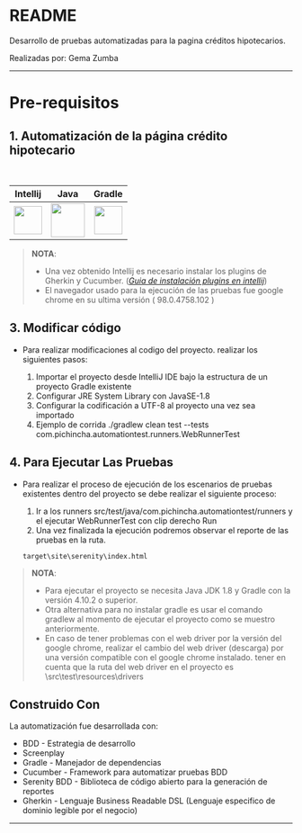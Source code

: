 # README
Desarrollo de pruebas automatizadas para la pagina créditos hipotecarios.

Realizadas por:  Gema Zumba

------------------------
<h1 id="pre0">Pre-requisitos</h1>

<h2 id="pre1">1. Automatización de la página crédito hipotecario</h2>
<br>


|**Intellij**|**Java**|**Gradle**|
| :----: | :----: | :----:  |
|[<img width="50" height="50" src="https://cdn.iconscout.com/icon/free/png-128/intellij-idea-569199.png">](https://www.jetbrains.com/es-es/idea/download/#section=windows)|[<img height="60" src="https://www.oracle.com/a/ocom/img/cb71-java-logo.png">](https://www.oracle.com/java/technologies/javase/javase-jdk8-downloads.html)|[<img height="50" src="https://gradle.org/images/gradle-knowledge-graph-logo.png?20170228">](https://gradle.org/releases/)|
> **NOTA**: 
> * Una vez obtenido Intellij es necesario instalar los plugins de Gherkin y Cucumber. (*[Guia de instalación plugins en intellij](https://www.jetbrains.com/help/idea/managing-plugins.html)*) 
> * El navegador usado para la ejecución de las pruebas fue google chrome en su ultima versión ( 98.0.4758.102 )


<h2 id="pre2">3. Modificar código </h2>

- Para realizar modificaciones al codigo del proyecto. realizar los siguientes pasos: 

     
	 1. Importar el proyecto desde IntelliJ IDE bajo la estructura de un proyecto Gradle existente
	 2. Configurar JRE System Library con JavaSE-1.8
	 3. Configurar la codificación a UTF-8 al proyecto una vez sea importado
     4. Ejemplo de corrida ./gradlew clean test --tests com.pichincha.automationtest.runners.WebRunnerTest 
   
<h2 id="pre4">4. Para Ejecutar Las Pruebas </h2>

* Para realizar el proceso de ejecución de los escenarios de pruebas existentes dentro del proyecto se debe realizar el siguiente proceso:

    1. Ir a los runners src/test/java/com.pichincha.automationtest/runners y el ejecutar WebRunnerTest con clip derecho Run
    2. Una vez finalizada la ejecución podremos observar el reporte de las pruebas en la ruta.
	~~~
	target\site\serenity\index.html
	~~~ 
	

> **NOTA**: 
> * Para ejecutar el proyecto se necesita Java JDK 1.8 y Gradle con la versión 4.10.2 o superior.
> * Otra alternativa para no instalar gradle es usar el comando gradlew al momento de ejecutar el proyecto como se muestro anteriormente.  
> * En caso de tener problemas con el web driver por la versión del google chrome, realizar el cambio del web driver (descarga) por una versión compatible con el google chrome instalado. tener en cuenta que la  ruta del web driver en el proyecto es \src\test\resources\drivers  
		 

<h2 id="p2">Construido Con </h2>

La automatización fue desarrollada con:

* BDD - Estrategia de desarrollo
* Screenplay 
* Gradle - Manejador de dependencias
* Cucumber - Framework para automatizar pruebas BDD
* Serenity BDD - Biblioteca de código abierto para la generación de reportes
* Gherkin - Lenguaje Business Readable DSL (Lenguaje especifico de dominio legible por el negocio)

------------------------